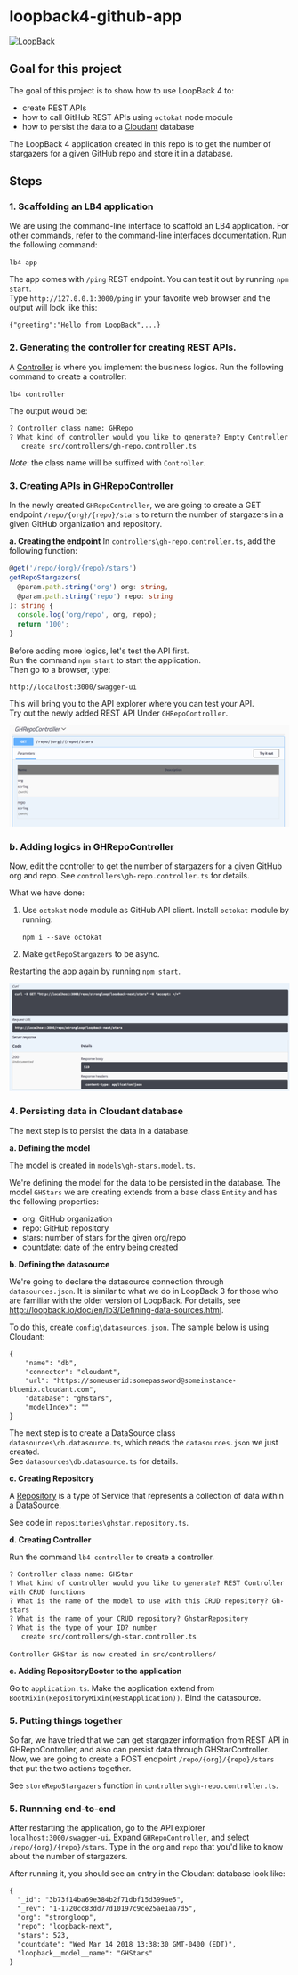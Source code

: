 # loopback4-github-app

[![LoopBack](http://loopback.io/images/overview/powered-by-LB-xs.png)](http://loopback.io/)

## Goal for this project
The goal of this project is to show how to use LoopBack 4 to: 
- create REST APIs
- how to call GitHub REST APIs using `octokat` node module
- how to persist the data to a [Cloudant](https://console.bluemix.net/catalog/services/cloudant-nosql-db) database

The LoopBack 4 application created in this repo is to get the number of stargazers for a given GitHub repo and store it in a database.  

## Steps 
### 1. Scaffolding an LB4 application
We are using the command-line interface to scaffold an LB4 application.  For other commands, refer to the [command-line interfaces documentation](http://loopback.io/doc/en/lb4/Command-line-interface.html).
Run the following command:

```lb4 app```

The app comes with `/ping` REST endpoint.  You can test it out by running `npm start`.  
Type `http://127.0.0.1:3000/ping` in your favorite web browser and the output will look like this:
```
{"greeting":"Hello from LoopBack",...}
```

### 2. Generating the controller for creating REST APIs. 
A [Controller](http://loopback.io/doc/en/lb4/Controllers.html) is where you implement the business logics.  Run the following command to create a controller:

```lb4 controller```

The output would be: 
```
? Controller class name: GHRepo
? What kind of controller would you like to generate? Empty Controller
   create src/controllers/gh-repo.controller.ts
```
_Note_: the class name will be suffixed with `Controller`.

### 3. Creating APIs in GHRepoController
In the newly created `GHRepoController`, we are going to create a GET endpoint `/repo/{org}/{repo}/stars` to return the number of stargazers in a given GitHub organization and repository.  

**a. Creating the endpoint**
In `controllers\gh-repo.controller.ts`, add the following function: 

```ts
@get('/repo/{org}/{repo}/stars') 
getRepoStargazers(
  @param.path.string('org') org: string,
  @param.path.string('repo') repo: string
): string {
  console.log('org/repo', org, repo);
  return '100';
}
```
Before adding more logics, let's test the API first.  
Run the command `npm start` to start the application.  
Then go to a browser, type:
```
http://localhost:3000/swagger-ui
```
This will bring you to the API explorer where you can test your API.  
Try out the newly added REST API Under `GHRepoController`.

![Screen shot](img/screenshot-ghRepoController-apiExplorer.png)

### b. Adding logics in GHRepoController
Now, edit the controller to get the number of stargazers for a given GitHub org and repo. 
See `controllers\gh-repo.controller.ts` for details.

What we have done: 
1. Use `octokat` node module as GitHub API client.
Install `octokat` module by running:

    ```npm i --save octokat```

2. Make `getRepoStargazers` to be async.

Restarting the app again by running `npm start`. 

![Screen shot](img/screenshot-ghRepoController-apiExplorer2.png)

### 4. Persisting data in Cloudant database
The next step is to persist the data in a database.  

**a. Defining the model**

The model is created in `models\gh-stars.model.ts`.

We're defining the model for the data to be persisted in the database.
The model `GHStars` we are creating extends from a base class `Entity` and 
has the following properties:
- org: GitHub organization
- repo: GitHub repository
- stars: number of stars for the given org/repo
- countdate: date of the entry being created

**b. Defining the datasource**

We're going to declare the datasource connection through `datasources.json`. 
It is similar to what we do in LoopBack 3 for those who are familiar with the older version of LoopBack.  For details, see http://loopback.io/doc/en/lb3/Defining-data-sources.html.  

To do this, create `config\datasources.json`.  The sample below is using Cloudant:
```
{
    "name": "db",
    "connector": "cloudant",
    "url": "https://someuserid:somepassword@someinstance-bluemix.cloudant.com",
    "database": "ghstars",
    "modelIndex": ""
}
```

The next step is to create a DataSource class `datasources\db.datasource.ts`,
which reads the `datasources.json` we just created.  
See `datasources\db.datasource.ts` for details.


**c. Creating Repository**

A [Repository](http://loopback.io/doc/en/lb4/Repositories.html) is a type of Service that represents a collection of data within a DataSource. 

See code in `repositories\ghstar.repository.ts`.  

**d. Creating Controller**

Run the command `lb4 controller` to create a controller.  

```
? Controller class name: GHStar
? What kind of controller would you like to generate? REST Controller with CRUD functions
? What is the name of the model to use with this CRUD repository? Gh-stars
? What is the name of your CRUD repository? GhstarRepository
? What is the type of your ID? number
   create src/controllers/gh-star.controller.ts

Controller GHStar is now created in src/controllers/
```

**e. Adding RepositoryBooter to the application**

Go to `application.ts`. 
Make the application extend from `BootMixin(RepositoryMixin(RestApplication))`.
Bind the datasource.  

### 5. Putting things together
So far, we have tried that we can get stargazer information from REST API in GHRepoController,
and also can persist data through GHStarController.  
Now, we are going to create a POST endpoint `/repo/{org}/{repo}/stars` that put the two
actions together. 

See `storeRepoStargazers` function in `controllers\gh-repo.controller.ts`.  

### 5. Runnning end-to-end
After restarting the application, go to the API explorer `localhost:3000/swagger-ui`.  Expand `GHRepoController`, and select `/repo/{org}/{repo}/stars`.  Type in the `org` and `repo` that you'd like to know about the number of stargazers.  

After running it, you should see an entry in the Cloudant database look like:
```
{
  "_id": "3b73f14ba69e384b2f71dbf15d399ae5",
  "_rev": "1-1720cc83dd77d10197c9ce25ae1aa7d5",
  "org": "strongloop",
  "repo": "loopback-next",
  "stars": 523,
  "countdate": "Wed Mar 14 2018 13:38:30 GMT-0400 (EDT)",
  "loopback__model__name": "GHStars"
}
```
